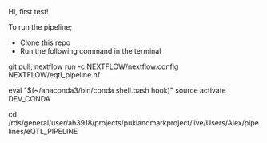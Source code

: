 Hi, first test!


To run the pipeline;

- Clone this repo
- Run the following command in the terminal

git pull; nextflow run -c NEXTFLOW/nextflow.config NEXTFLOW/eqtl_pipeline.nf 


eval "$(~/anaconda3/bin/conda shell.bash hook)"
source activate DEV_CONDA

cd /rds/general/user/ah3918/projects/puklandmarkproject/live/Users/Alex/pipelines/eQTL_PIPELINE
